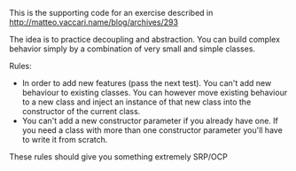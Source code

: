 
This is the supporting code for an exercise described 
in http://matteo.vaccari.name/blog/archives/293

The idea is to practice decoupling and abstraction. You can build complex behavior simply 
by a combination of very small and simple classes.

Rules: 
* In order to add new features (pass the next test). You can't add new behaviour to existing classes. 
You can however move existing behaviour to a new class and inject an instance of that new class into
     the constructor of the current class.
* You can't add a new constructor parameter if you already have one. If you need a class with more
than one constructor parameter you'll have to write it from scratch.

These rules should give you something extremely SRP/OCP